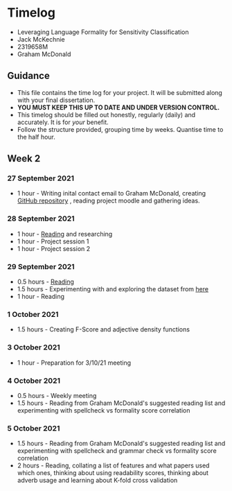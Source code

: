
# Timelog

* Leveraging Language Formality for Sensitivity Classification
* Jack McKechnie
* 2319658M
* Graham McDonald

## Guidance

* This file contains the time log for your project. It will be submitted along with your final dissertation.
* **YOU MUST KEEP THIS UP TO DATE AND UNDER VERSION CONTROL.**
* This timelog should be filled out honestly, regularly (daily) and accurately. It is for *your* benefit.
* Follow the structure provided, grouping time by weeks.  Quantise time to the half hour.

## Week 2

### 27 September 2021
 - 1 hour - Writing inital contact email to Graham McDonald, creating [GitHub repository](https://github.com/JackMcKechnie/Leveraging-Language-Formality-for-Sensitivity-Classification) , reading project moodle and gathering ideas. 

### 28 September 2021
 - 1 hour - [Reading](https://cs.brown.edu/people/epavlick/papers/formality.pdf) and researching 
 - 1 hour - Project session 1
 - 1 hour - Project session 2

### 29 September 2021
 - 0.5 hours - [Reading](https://aclanthology.org/C10-2011.pdf)
 - 1.5 hours - Experimenting with and exploring the dataset from [here](https://cs.brown.edu/people/epavlick/papers/formality.pdf)
 - 1 hour - Reading

### 1 October 2021
 - 1.5 hours - Creating F-Score and adjective density functions

### 3 October 2021
 - 1 hour - Preparation for 3/10/21 meeting

### 4 October 2021
 - 0.5 hours - Weekly meeting
 - 1.5 hours - Reading from Graham McDonald's suggested reading list and experimenting with spellcheck vs formality score correlation

### 5 October 2021
 - 1.5 hours - Reading from Graham McDonald's suggested reading list and experimenting with spellcheck and grammar check vs formality score correlation
 - 2 hours - Reading,  collating a list of features and what papers used which ones, thinking about using readability scores, thinking about adverb usage and learning about K-fold cross validation
